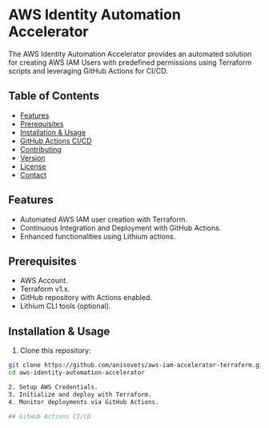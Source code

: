 # AWS Identity Automation Accelerator



The AWS Identity Automation Accelerator provides an automated solution for creating AWS IAM Users with predefined permissions using Terraform scripts and leveraging GitHub Actions for CI/CD.

## Table of Contents

- [Features](#features)
- [Prerequisites](#prerequisites)
- [Installation & Usage](#installation--usage)
- [GitHub Actions CI/CD](#github-actions-cicd)
- [Contributing](#contributing)
- [Version](#version)
- [License](#license)
- [Contact](#contact)

## Features

- Automated AWS IAM user creation with Terraform.
- Continuous Integration and Deployment with GitHub Actions.
- Enhanced functionalities using Lithium actions.

## Prerequisites

- AWS Account.
- Terraform v1.x.
- GitHub repository with Actions enabled.
- Lithium CLI tools (optional).

## Installation & Usage

1. Clone this repository:
```bash
git clone https://github.com/anisovets/aws-iam-accelerator-terraform.git
cd aws-identity-automation-accelerator

2. Setup AWS Credentials.
3. Initialize and deploy with Terraform.
4. Monitor deployments via GitHub Actions.

## GitHub Actions CI/CD